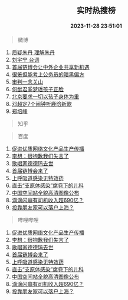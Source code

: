 <div align="center"><h2>实时热搜榜</h2><h4>2023-11-28 23:51:01</h4></div>

> 微博  

1. [质疑朱丹 理解朱丹](https://s.weibo.com/weibo?q=%E8%B4%A8%E7%96%91%E6%9C%B1%E4%B8%B9%20%E7%90%86%E8%A7%A3%E6%9C%B1%E4%B8%B9&t=31&band_rank=1&Refer=top)<br />
2. [刘宇宁 台词](https://s.weibo.com/weibo?q=%E5%88%98%E5%AE%87%E5%AE%81%20%E5%8F%B0%E8%AF%8D&t=31&band_rank=2&Refer=top)<br />
3. [首届链博会让中外企业共享新机遇](https://s.weibo.com/weibo?q=%23%E9%A6%96%E5%B1%8A%E9%93%BE%E5%8D%9A%E4%BC%9A%E8%AE%A9%E4%B8%AD%E5%A4%96%E4%BC%81%E4%B8%9A%E5%85%B1%E4%BA%AB%E6%96%B0%E6%9C%BA%E9%81%87%23&t=31&band_rank=3&Refer=top)<br />
4. [很笨但能考上公务员的暗黑偏方](https://s.weibo.com/weibo?q=%E5%BE%88%E7%AC%A8%E4%BD%86%E8%83%BD%E8%80%83%E4%B8%8A%E5%85%AC%E5%8A%A1%E5%91%98%E7%9A%84%E6%9A%97%E9%BB%91%E5%81%8F%E6%96%B9&t=31&band_rank=4&Refer=top)<br />
5. [审判一念关山](https://s.weibo.com/weibo?q=%23%E5%AE%A1%E5%88%A4%E4%B8%80%E5%BF%B5%E5%85%B3%E5%B1%B1%23&t=31&band_rank=5&Refer=top)<br />
6. [何猷君奚梦瑶孩子正脸](https://s.weibo.com/weibo?q=%23%E4%BD%95%E7%8C%B7%E5%90%9B%E5%A5%9A%E6%A2%A6%E7%91%B6%E5%AD%A9%E5%AD%90%E6%AD%A3%E8%84%B8%23&t=31&band_rank=6&Refer=top)<br />
7. [北京要求一切以孩子身体为重](https://s.weibo.com/weibo?q=%23%E5%8C%97%E4%BA%AC%E8%A6%81%E6%B1%82%E4%B8%80%E5%88%87%E4%BB%A5%E5%AD%A9%E5%AD%90%E8%BA%AB%E4%BD%93%E4%B8%BA%E9%87%8D%23&t=31&band_rank=7&Refer=top)<br />
8. [邓超定7个闹钟听鹿晗新歌](https://s.weibo.com/weibo?q=%23%E9%82%93%E8%B6%85%E5%AE%9A7%E4%B8%AA%E9%97%B9%E9%92%9F%E5%90%AC%E9%B9%BF%E6%99%97%E6%96%B0%E6%AD%8C%23&t=31&band_rank=8&Refer=top)<br />
9. [郑培峰](https://s.weibo.com/weibo?q=%E9%83%91%E5%9F%B9%E5%B3%B0&t=31&band_rank=9&Refer=top)<br />

> 知乎  


> 百度  

1. [促进优质网络文化产品生产传播](https://www.baidu.com/s?wd=%E4%BF%83%E8%BF%9B%E4%BC%98%E8%B4%A8%E7%BD%91%E7%BB%9C%E6%96%87%E5%8C%96%E4%BA%A7%E5%93%81%E7%94%9F%E4%BA%A7%E4%BC%A0%E6%92%AD&sa=fyb_news&rsv_dl=fyb_news)<br />
2. [李想：很抱歉我们失言了](https://www.baidu.com/s?wd=%E6%9D%8E%E6%83%B3%EF%BC%9A%E5%BE%88%E6%8A%B1%E6%AD%89%E6%88%91%E4%BB%AC%E5%A4%B1%E8%A8%80%E4%BA%86&sa=fyb_news&rsv_dl=fyb_news)<br />
3. [歌唱家德德玛去世](https://www.baidu.com/s?wd=%E6%AD%8C%E5%94%B1%E5%AE%B6%E5%BE%B7%E5%BE%B7%E7%8E%9B%E5%8E%BB%E4%B8%96&sa=fyb_news&rsv_dl=fyb_news)<br />
4. [首届链博会来了](https://www.baidu.com/s?wd=%E9%A6%96%E5%B1%8A%E9%93%BE%E5%8D%9A%E4%BC%9A%E6%9D%A5%E4%BA%86&sa=fyb_news&rsv_dl=fyb_news)<br />
5. [上呼吸道感染无特效药](https://www.baidu.com/s?wd=%E4%B8%8A%E5%91%BC%E5%90%B8%E9%81%93%E6%84%9F%E6%9F%93%E6%97%A0%E7%89%B9%E6%95%88%E8%8D%AF&sa=fyb_news&rsv_dl=fyb_news)<br />
6. [直击“支原体感染”席卷下的儿科](https://www.baidu.com/s?wd=%E7%9B%B4%E5%87%BB%E2%80%9C%E6%94%AF%E5%8E%9F%E4%BD%93%E6%84%9F%E6%9F%93%E2%80%9D%E5%B8%AD%E5%8D%B7%E4%B8%8B%E7%9A%84%E5%84%BF%E7%A7%91&sa=fyb_news&rsv_dl=fyb_news)<br />
7. [中国空间站全貌高清图像公布](https://www.baidu.com/s?wd=%E4%B8%AD%E5%9B%BD%E7%A9%BA%E9%97%B4%E7%AB%99%E5%85%A8%E8%B2%8C%E9%AB%98%E6%B8%85%E5%9B%BE%E5%83%8F%E5%85%AC%E5%B8%83&sa=fyb_news&rsv_dl=fyb_news)<br />
8. [滴滴闪崩有司机收入超690亿？](https://www.baidu.com/s?wd=%E6%BB%B4%E6%BB%B4%E9%97%AA%E5%B4%A9%E6%9C%89%E5%8F%B8%E6%9C%BA%E6%94%B6%E5%85%A5%E8%B6%85690%E4%BA%BF%EF%BC%9F&sa=fyb_news&rsv_dl=fyb_news)<br />
9. [投靠朋友家可以落户上海？](https://www.baidu.com/s?wd=%E6%8A%95%E9%9D%A0%E6%9C%8B%E5%8F%8B%E5%AE%B6%E5%8F%AF%E4%BB%A5%E8%90%BD%E6%88%B7%E4%B8%8A%E6%B5%B7%EF%BC%9F&sa=fyb_news&rsv_dl=fyb_news)<br />

> 哔哩哔哩  

1. [促进优质网络文化产品生产传播](https://www.baidu.com/s?wd=%E4%BF%83%E8%BF%9B%E4%BC%98%E8%B4%A8%E7%BD%91%E7%BB%9C%E6%96%87%E5%8C%96%E4%BA%A7%E5%93%81%E7%94%9F%E4%BA%A7%E4%BC%A0%E6%92%AD&sa=fyb_news&rsv_dl=fyb_news)<br />
2. [李想：很抱歉我们失言了](https://www.baidu.com/s?wd=%E6%9D%8E%E6%83%B3%EF%BC%9A%E5%BE%88%E6%8A%B1%E6%AD%89%E6%88%91%E4%BB%AC%E5%A4%B1%E8%A8%80%E4%BA%86&sa=fyb_news&rsv_dl=fyb_news)<br />
3. [歌唱家德德玛去世](https://www.baidu.com/s?wd=%E6%AD%8C%E5%94%B1%E5%AE%B6%E5%BE%B7%E5%BE%B7%E7%8E%9B%E5%8E%BB%E4%B8%96&sa=fyb_news&rsv_dl=fyb_news)<br />
4. [首届链博会来了](https://www.baidu.com/s?wd=%E9%A6%96%E5%B1%8A%E9%93%BE%E5%8D%9A%E4%BC%9A%E6%9D%A5%E4%BA%86&sa=fyb_news&rsv_dl=fyb_news)<br />
5. [上呼吸道感染无特效药](https://www.baidu.com/s?wd=%E4%B8%8A%E5%91%BC%E5%90%B8%E9%81%93%E6%84%9F%E6%9F%93%E6%97%A0%E7%89%B9%E6%95%88%E8%8D%AF&sa=fyb_news&rsv_dl=fyb_news)<br />
6. [直击“支原体感染”席卷下的儿科](https://www.baidu.com/s?wd=%E7%9B%B4%E5%87%BB%E2%80%9C%E6%94%AF%E5%8E%9F%E4%BD%93%E6%84%9F%E6%9F%93%E2%80%9D%E5%B8%AD%E5%8D%B7%E4%B8%8B%E7%9A%84%E5%84%BF%E7%A7%91&sa=fyb_news&rsv_dl=fyb_news)<br />
7. [中国空间站全貌高清图像公布](https://www.baidu.com/s?wd=%E4%B8%AD%E5%9B%BD%E7%A9%BA%E9%97%B4%E7%AB%99%E5%85%A8%E8%B2%8C%E9%AB%98%E6%B8%85%E5%9B%BE%E5%83%8F%E5%85%AC%E5%B8%83&sa=fyb_news&rsv_dl=fyb_news)<br />
8. [滴滴闪崩有司机收入超690亿？](https://www.baidu.com/s?wd=%E6%BB%B4%E6%BB%B4%E9%97%AA%E5%B4%A9%E6%9C%89%E5%8F%B8%E6%9C%BA%E6%94%B6%E5%85%A5%E8%B6%85690%E4%BA%BF%EF%BC%9F&sa=fyb_news&rsv_dl=fyb_news)<br />
9. [投靠朋友家可以落户上海？](https://www.baidu.com/s?wd=%E6%8A%95%E9%9D%A0%E6%9C%8B%E5%8F%8B%E5%AE%B6%E5%8F%AF%E4%BB%A5%E8%90%BD%E6%88%B7%E4%B8%8A%E6%B5%B7%EF%BC%9F&sa=fyb_news&rsv_dl=fyb_news)<br />

